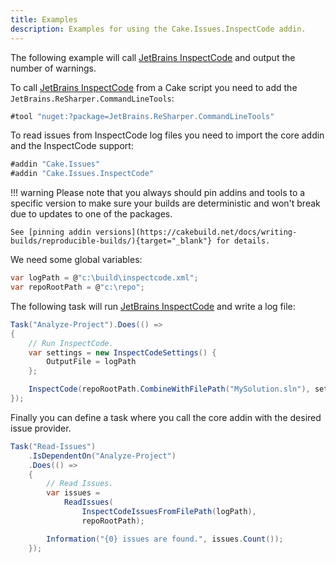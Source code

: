 ```yaml
---
title: Examples
description: Examples for using the Cake.Issues.InspectCode addin.
---
```


The following example will call [JetBrains InspectCode] and output the number of warnings.

To call [JetBrains InspectCode] from a Cake script you need to add the `JetBrains.ReSharper.CommandLineTools`:

```csharp
#tool "nuget:?package=JetBrains.ReSharper.CommandLineTools"
```

To read issues from InspectCode log files you need to import the core addin and the InspectCode support:

```csharp
#addin "Cake.Issues"
#addin "Cake.Issues.InspectCode"
```

!!! warning
    Please note that you always should pin addins and tools to a specific version to make sure your builds are deterministic and
    won't break due to updates to one of the packages.

    See [pinning addin versions](https://cakebuild.net/docs/writing-builds/reproducible-builds/){target="_blank"} for details.

We need some global variables:

```csharp
var logPath = @"c:\build\inspectcode.xml";
var repoRootPath = @"c:\repo";
```

The following task will run [JetBrains InspectCode] and write a log file:

```csharp
Task("Analyze-Project").Does(() =>
{
    // Run InspectCode.
    var settings = new InspectCodeSettings() {
        OutputFile = logPath
    };

    InspectCode(repoRootPath.CombineWithFilePath("MySolution.sln"), settings);
});
```

Finally you can define a task where you call the core addin with the desired issue provider.

```csharp
Task("Read-Issues")
    .IsDependentOn("Analyze-Project")
    .Does(() =>
    {
        // Read Issues.
        var issues =
            ReadIssues(
                InspectCodeIssuesFromFilePath(logPath),
                repoRootPath);

        Information("{0} issues are found.", issues.Count());
    });
```

[JetBrains InspectCode]: https://www.jetbrains.com/help/resharper/InspectCode.html
